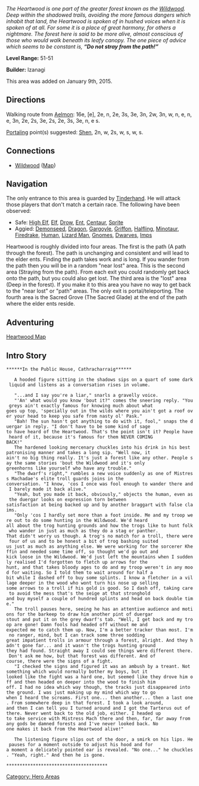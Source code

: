 *The Heartwood is one part of the greater forest known as the
[Wildwood](:Category:Wildwood "wikilink"). Deep within the shadowed
trails, avoiding the more famous dangers which inhabit that land, the
Heartwood is spoken of in hushed voices when it is spoken of at all. For
some it is a place of great harmony, for others a nightmare. The forest
here is said to be more alive, almost conscious of those who would walk
beneath its leafy canopy. The one piece of advice which seems to be
constant is, **“Do not stray from the path!”***

**Level Range:** 51-51

**Builder:** Izanagi

This area was added on January 9th, 2015.

## Directions

Walking route from [Aelmon](Aelmon "wikilink"): 16e, \[e\], 2e, n, 2e,
3s, 3e, 3n, 2w, 3n, w, n, e, n, e, 3n, 2e, 2s, 3e, 2s, 2e, 3s, 3e, n, e
s.

[Portaling](Portal "wikilink") point(s) suggested:
[Shen](Shen "wikilink"), 2n, w, 2s, w, s, w, s.

## Connections

-   [Wildwood](:Category:Wildwood "wikilink")
    ([Map](Wildwood_Map "wikilink"))

## Navigation

The only entrance to this area is guarded by
[Tinderhand](Tinderhand "wikilink"). He will attack those players that
don't match a certain race. The following have been observed:

-   Safe: [High Elf](High_Elves "wikilink"), [Elf](Elves "wikilink"),
    [Drow](Drow "wikilink"), [Ent](Ents "wikilink"),
    [Centaur](Centaurs "wikilink"), [Sprite](Sprites "wikilink")
-   Aggied: [Demonseed](Demonseeds "wikilink"),
    [Dragon](Dragons "wikilink"), [Gargoyle](Gargoyles "wikilink"),
    [Griffon](Griffons "wikilink"), [Halfling](Halflings "wikilink"),
    [Minotaur](Minotaurs "wikilink"),
    [Firedrake](Firedrakes "wikilink"), [Human](Humans "wikilink"),
    [Lizard Man](Lizardmen "wikilink"), [Gnomes](Gnomes "wikilink"),
    [Dwarves](Dwarves "wikilink"), [Imps](Imps "wikilink")

Heartwood is roughly divided into four areas. The first is the path (A
path through the forest). The path is unchanging and consistent and will
lead to the elder ents. Finding the path takes work and is long. If you
wander from the path then you will be in a random "near lost" area. This
is the second area (Straying from the path). From each exit you could
randomly get back onto the path, but you could also get lost. The third
area is the "lost" area (Deep in the forest). If you make it to this
area you have no way to get back to the "near lost" or "path" areas. The
only exit is portal/teleporting. The fourth area is the Sacred Grove
(The Sacred Glade) at the end of the path where the elder ents reside.

## Adventuring

[Heartwood Map](Heartwood_Map "wikilink")

## Intro Story

`******In the Public House, Cathracharraig******`  
  
`   A hooded figure sitting in the shadows sips on a quart of some dark liquid and listens as a conversation rises in volume. `  
  
`   "...and I say you're a liar," snarls a gravelly voice.`  
`   "'An' what would you know 'bout it?" comes the sneering reply. "You greys ain't exactly famous for knowing much about what `  
`goes up top, 'specially out in the wilds where you ain't got a roof over your head to keep you safe from nasty ol' Pask."`  
`   "Bah! The sun hasn't got anything to do with it, fool," snaps the duergar in reply. "I don't have to be some kind of sage `  
`to have heard of the Heartwood. That's the point isn't it? People have heard of it, because it's famous for them NEVER COMING `  
`BACK!"`  
`   The hardened looking mercenary chuckles into his drink in his best patronising manner and takes a long sip. "Well now, it `  
`ain't no big thing really. It's just a forest like any other. People say the same stories 'bout the Wildwood and it's only `  
`greenhorns like yourself who have any trouble."`  
`   "The dwarf's right," rumbles a new voice suddenly as one of Mistress Machadae's elite troll guards joins in the `  
`conversation. "I know, 'cos I once was fool enough to wander there and I barely made it back alive."`  
`   "Yeah, but you made it back, obviously," objects the human, even as the duergar looks on expression torn between `  
`satisfaction at being backed up and by another braggart with false claims. `  
`   "Only 'cos I hardly set more than a foot inside. Me and my troop were out to do some hunting in the Wildwood. We'd heard `  
`all about the trog hunting grounds and how the trogs like to hunt folk who wander in just as much as they do a stag or panther. `  
`That didn't worry us though. A trog's no match for a troll, there were four of us and to be honest a bit of trog bashing suited `  
`us just as much as anything else. We were working for the sorcerer Kheffin and needed some time off, so thought we'd go out and`  
`kick loose in the Wildwood. We'd just left the mountains when I suddenly realised I'd forgotten to fletch up arrows for the `  
`hunt, and that takes bloody ages to do and my troop weren't in any mood for waiting. So I told them to wait around for half a `  
`bit while I dashed off to buy some splints. I know a fletcher in a village deeper in the wood who wont turn his nose up selling `  
`some arrows to a troll if his gold is good. So I dash off, taking care to avoid the mess that's the seige at that stronghold`  
`and buy myself a couple of hundred splints and head on back double time."`  
`   The troll pauses here, seeing he has an attentive audience and motions for the barkeep to draw him another pint of duergar `  
`stout and put it on the grey dwarf's tab. "Well, I get back and my troop are gone! Damn fools had headed off without me and `  
`expected me to catch them up. Now, I'm a better tracker than most. I'm no ranger, mind, but I can track some three sodding `  
`great impatient trolls in armour through a forest, alright. And they hadn't gone far... and it wasn't the trogs hunting ground `  
`they had found. Straight away I could see things were different there. Don't ask me how, but that forest was different. And of `  
`course, there were the signs of a fight. `  
`   "I checked the signs and figured it was an ambush by a treant. Not something which would normally bother my boys, but it `  
`looked like the fight was a hard one, but seemed like they drove him off and then headed on deeper into the wood to finish him `  
`off. I had no idea which way though, the tracks just disappeared into the ground. I was just making up my mind which way to go `  
`when I heard the screams. First one... then another... then a last one. From somewhere deep in that forest. I took a look around,`  
`and then I can tell you I turned around and I got the Tarterus out of there. Never went back to the old job, either. I headed up`  
`to take service with Mistress Mach there and then, far, far away from any gods be damned forests and I've never looked back. No`  
`one makes it back from the Heartwood alive!" `  
  
`   The listening figure slips out of the door, a smirk on his lips. He pauses for a moment outside to adjust his hood and for`  
`a moment a delicately pointed ear is revealed. "No one..." he chuckles. "Yeah, right." And then he is gone.  `  
  
`**************************************`

[Category: Hero Areas](Category:_Hero_Areas "wikilink")
